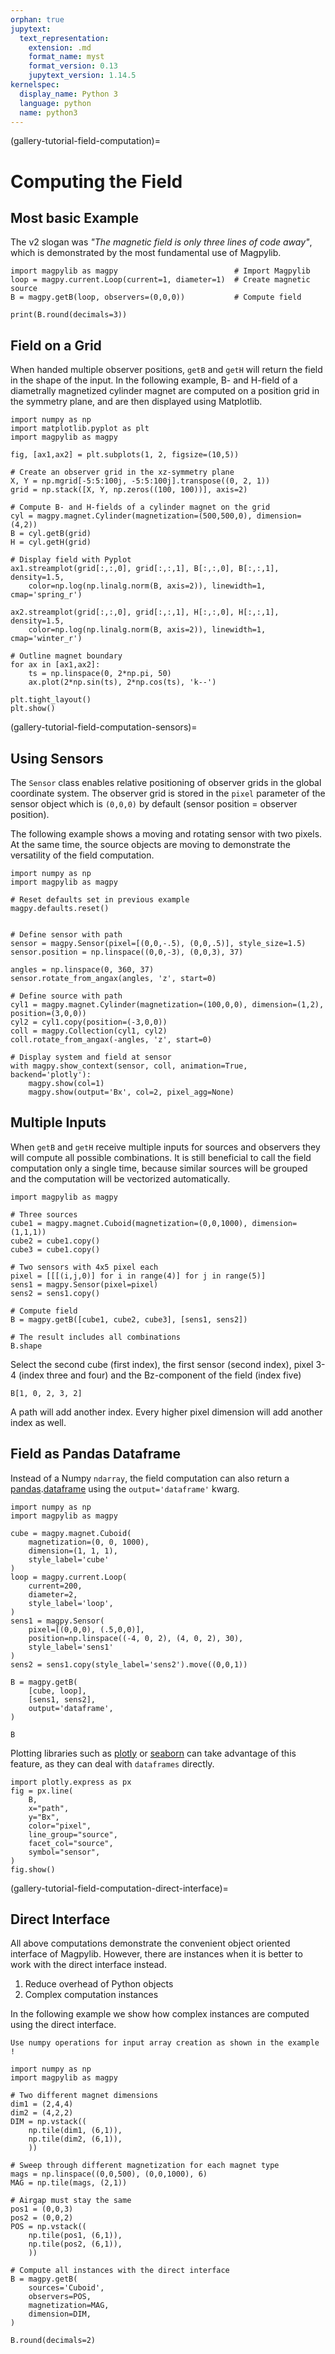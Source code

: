 ```yaml
---
orphan: true
jupytext:
  text_representation:
    extension: .md
    format_name: myst
    format_version: 0.13
    jupytext_version: 1.14.5
kernelspec:
  display_name: Python 3
  language: python
  name: python3
---
```


(gallery-tutorial-field-computation)=

# Computing the Field

## Most basic Example

The v2 slogan was *"The magnetic field is only three lines of code away"*, which is demonstrated by the most fundamental use of Magpylib.

```{code-cell} ipython3
import magpylib as magpy                          # Import Magpylib
loop = magpy.current.Loop(current=1, diameter=1)  # Create magnetic source
B = magpy.getB(loop, observers=(0,0,0))           # Compute field

print(B.round(decimals=3))
```

## Field on a Grid

When handed multiple observer positions, `getB` and `getH` will return the field in the shape of the input. In the following example, B- and H-field of a diametrally magnetized cylinder magnet are computed on a position grid in the symmetry plane, and are then displayed using Matplotlib.

```{code-cell} ipython3
import numpy as np
import matplotlib.pyplot as plt
import magpylib as magpy

fig, [ax1,ax2] = plt.subplots(1, 2, figsize=(10,5))

# Create an observer grid in the xz-symmetry plane
X, Y = np.mgrid[-5:5:100j, -5:5:100j].transpose((0, 2, 1))
grid = np.stack([X, Y, np.zeros((100, 100))], axis=2)

# Compute B- and H-fields of a cylinder magnet on the grid
cyl = magpy.magnet.Cylinder(magnetization=(500,500,0), dimension=(4,2))
B = cyl.getB(grid)
H = cyl.getH(grid)

# Display field with Pyplot
ax1.streamplot(grid[:,:,0], grid[:,:,1], B[:,:,0], B[:,:,1], density=1.5,
    color=np.log(np.linalg.norm(B, axis=2)), linewidth=1, cmap='spring_r')

ax2.streamplot(grid[:,:,0], grid[:,:,1], H[:,:,0], H[:,:,1], density=1.5,
    color=np.log(np.linalg.norm(B, axis=2)), linewidth=1, cmap='winter_r')

# Outline magnet boundary
for ax in [ax1,ax2]:
    ts = np.linspace(0, 2*np.pi, 50)
    ax.plot(2*np.sin(ts), 2*np.cos(ts), 'k--')

plt.tight_layout()
plt.show()
```

(gallery-tutorial-field-computation-sensors)=

## Using Sensors

The `Sensor` class enables relative positioning of observer grids in the global coordinate system. The observer grid is stored in the `pixel` parameter of the sensor object which is `(0,0,0)` by default (sensor position = observer position).

The following example shows a moving and rotating sensor with two pixels. At the same time, the source objects are moving to demonstrate the versatility of the field computation.

```{code-cell} ipython3
import numpy as np
import magpylib as magpy

# Reset defaults set in previous example
magpy.defaults.reset()


# Define sensor with path
sensor = magpy.Sensor(pixel=[(0,0,-.5), (0,0,.5)], style_size=1.5)
sensor.position = np.linspace((0,0,-3), (0,0,3), 37)

angles = np.linspace(0, 360, 37)
sensor.rotate_from_angax(angles, 'z', start=0)

# Define source with path
cyl1 = magpy.magnet.Cylinder(magnetization=(100,0,0), dimension=(1,2), position=(3,0,0))
cyl2 = cyl1.copy(position=(-3,0,0))
coll = magpy.Collection(cyl1, cyl2)
coll.rotate_from_angax(-angles, 'z', start=0)

# Display system and field at sensor
with magpy.show_context(sensor, coll, animation=True, backend='plotly'):
    magpy.show(col=1)
    magpy.show(output='Bx', col=2, pixel_agg=None)
```

## Multiple Inputs

When `getB` and `getH` receive multiple inputs for sources and observers they will compute all possible combinations. It is still beneficial to call the field computation only a single time, because similar sources will be grouped and the computation will be vectorized automatically.

```{code-cell} ipython3
import magpylib as magpy

# Three sources
cube1 = magpy.magnet.Cuboid(magnetization=(0,0,1000), dimension=(1,1,1))
cube2 = cube1.copy()
cube3 = cube1.copy()

# Two sensors with 4x5 pixel each
pixel = [[[(i,j,0)] for i in range(4)] for j in range(5)]
sens1 = magpy.Sensor(pixel=pixel)
sens2 = sens1.copy()

# Compute field
B = magpy.getB([cube1, cube2, cube3], [sens1, sens2])

# The result includes all combinations
B.shape
```

Select the second cube (first index), the first sensor (second index), pixel 3-4 (index three and four) and the Bz-component of the field (index five)

```{code-cell} ipython3
B[1, 0, 2, 3, 2]
```

A path will add another index. Every higher pixel dimension will add another index as well.

## Field as Pandas Dataframe

Instead of a Numpy `ndarray`, the field computation can also return a [pandas](https://pandas.pydata.org/).[dataframe](https://pandas.pydata.org/docs/user_guide/dsintro.html#dataframe) using the `output='dataframe'` kwarg.

```{code-cell} ipython3
import numpy as np
import magpylib as magpy

cube = magpy.magnet.Cuboid(
    magnetization=(0, 0, 1000),
    dimension=(1, 1, 1),
    style_label='cube'
)
loop = magpy.current.Loop(
    current=200,
    diameter=2,
    style_label='loop',
)
sens1 = magpy.Sensor(
    pixel=[(0,0,0), (.5,0,0)],
    position=np.linspace((-4, 0, 2), (4, 0, 2), 30),
    style_label='sens1'
)
sens2 = sens1.copy(style_label='sens2').move((0,0,1))

B = magpy.getB(
    [cube, loop],
    [sens1, sens2],
    output='dataframe',
)

B
```

Plotting libraries such as [plotly](https://plotly.com/python/plotly-express/) or [seaborn](https://seaborn.pydata.org/introduction.html) can take advantage of this feature, as they can deal with `dataframes` directly.

```{code-cell} ipython3
import plotly.express as px
fig = px.line(
    B,
    x="path",
    y="Bx",
    color="pixel",
    line_group="source",
    facet_col="source",
    symbol="sensor",
)
fig.show()
```

(gallery-tutorial-field-computation-direct-interface)=

## Direct Interface

All above computations demonstrate the convenient object oriented interface of Magpylib. However, there are instances when it is better to work with the direct interface instead.

1. Reduce overhead of Python objects
2. Complex computation instances

In the following example we show how complex instances are computed using the direct interface.

```{important}
Use numpy operations for input array creation as shown in the example !
```

```{code-cell} ipython3
import numpy as np
import magpylib as magpy

# Two different magnet dimensions
dim1 = (2,4,4)
dim2 = (4,2,2)
DIM = np.vstack((
    np.tile(dim1, (6,1)),
    np.tile(dim2, (6,1)),
    ))

# Sweep through different magnetization for each magnet type
mags = np.linspace((0,0,500), (0,0,1000), 6)
MAG = np.tile(mags, (2,1))

# Airgap must stay the same
pos1 = (0,0,3)
pos2 = (0,0,2)
POS = np.vstack((
    np.tile(pos1, (6,1)),
    np.tile(pos2, (6,1)),
    ))

# Compute all instances with the direct interface
B = magpy.getB(
    sources='Cuboid',
    observers=POS,
    magnetization=MAG,
    dimension=DIM,
)

B.round(decimals=2)
```
